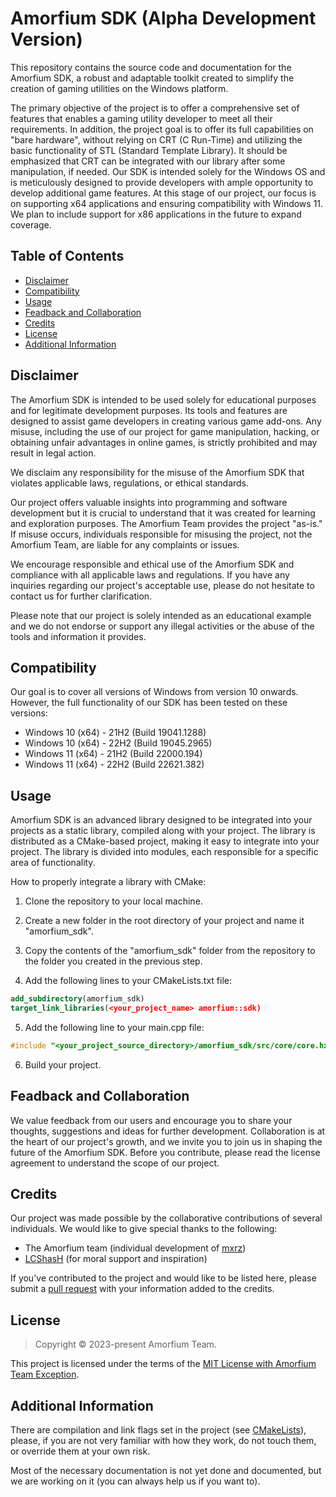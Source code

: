 # Amorfium SDK (Alpha Development Version)

This repository contains the source code and documentation for the Amorfium SDK, a robust and adaptable toolkit created to simplify the creation of gaming utilities on the Windows platform.

The primary objective of the project is to offer a comprehensive set of features that enables a gaming utility developer to meet all their requirements. In addition, the project goal is to offer its full capabilities on "bare hardware", without relying on CRT (C Run-Time) and utilizing the basic functionality of STL (Standard Template Library). It should be emphasized that CRT can be integrated with our library after some manipulation, if needed. Our SDK is intended solely for the Windows OS and is meticulously designed to provide developers with ample opportunity to develop additional game features. At this stage of our project, our focus is on supporting x64 applications and ensuring compatibility with Windows 11. We plan to include support for x86 applications in the future to expand coverage.

## Table of Contents

- [Disclaimer](#disclaimer)
- [Compatibility](#compatibility)
- [Usage](#usage)
- [Feadback and Collaboration](#feadback-and-collaboration)
- [Credits](#credits)
- [License](#license)
- [Additional Information](#additional-information)

## Disclaimer

The Amorfium SDK is intended to be used solely for educational purposes and for legitimate development purposes. Its tools and features are designed to assist game developers in creating various game add-ons. Any misuse, including the use of our project for game manipulation, hacking, or obtaining unfair advantages in online games, is strictly prohibited and may result in legal action.

We disclaim any responsibility for the misuse of the Amorfium SDK that violates applicable laws, regulations, or ethical standards.

Our project offers valuable insights into programming and software development but it is crucial to understand that it was created for learning and exploration purposes. The Amorfium Team provides the project "as-is." If misuse occurs, individuals responsible for misusing the project, not the Amorfium Team, are liable for any complaints or issues.

We encourage responsible and ethical use of the Amorfium SDK and compliance with all applicable laws and regulations. If you have any inquiries regarding our project's acceptable use, please do not hesitate to contact us for further clarification.

Please note that our project is solely intended as an educational example and we do not endorse or support any illegal activities or the abuse of the tools and information it provides.

## Compatibility

Our goal is to cover all versions of Windows from version 10 onwards. However, the full functionality of our SDK has been tested on these versions:
- Windows 10 (x64) - 21H2 (Build 19041.1288)
- Windows 10 (x64) - 22H2 (Build 19045.2965)
- Windows 11 (x64) - 21H2 (Build 22000.194)
- Windows 11 (x64) - 22H2 (Build 22621.382)

## Usage

Amorfium SDK is an advanced library designed to be integrated into your projects as a static library, compiled along with your project. The library is distributed as a CMake-based project, making it easy to integrate into your project. The library is divided into modules, each responsible for a specific area of functionality.

How to properly integrate a library with CMake:

1. Clone the repository to your local machine.

2. Create a new folder in the root directory of your project and name it "amorfium_sdk".

3. Copy the contents of the "amorfium_sdk" folder from the repository to the folder you created in the previous step.

4. Add the following lines to your CMakeLists.txt file:
```cmake
add_subdirectory(amorfium_sdk)
target_link_libraries(<your_project_name> amorfium::sdk)
```

5. Add the following line to your main.cpp file:
```cpp
#include "<your_project_source_directory>/amorfium_sdk/src/core/core.hxx"
```

6. Build your project.

## Feadback and Collaboration

We value feedback from our users and encourage you to share your thoughts, suggestions and ideas for further development. Collaboration is at the heart of our project's growth, and we invite you to join us in shaping the future of the Amorfium SDK. Before you contribute, please read the license agreement to understand the scope of our project.

## Credits

Our project was made possible by the collaborative contributions of several individuals. We would like to give special thanks to the following:

- The Amorfium team (individual development of [mxrz](https://github.com/Aleksandr-Strashevskiy))
- [LCShasH](https://github.com/LCShasH) (for moral support and inspiration)

If you've contributed to the project and would like to be listed here, please submit a [pull request](https://github.com/Amorfium/amorfium_sdk/pulls) with your information added to the credits.

## License

> Copyright © 2023-present Amorfium Team.

This project is licensed under the terms of the [MIT License with Amorfium Team Exception](LICENSE).

## Additional Information

There are compilation and link flags set in the project (see [CMakeLists](src/cmakelists.txt)), please, if you are not very familiar with how they work, do not touch them, or override them at your own risk.

Most of the necessary documentation is not yet done and documented, but we are working on it (you can always help us if you want to).